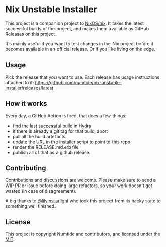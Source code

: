 # Nix Unstable Installer

This project is a companion project to
[NixOS/nix](https://github.com/NixOS/nix). It takes the latest successful
builds of the project, and makes them available as GitHub Releases on this
project.

It's mainly useful if you want to test changes in the Nix project before it
becomes available in an official release. Or if you like living on the edge.

## Usage

Pick the release that you want to use. Each release has usage instructions
attached to it:
<https://github.com/numtide/nix-unstable-installer/releases/latest>

## How it works

Every day, a GitHub Action is fired, that does a few things:

* find the last successful build in [Hydra](https://hydra.nixos.org/jobset/nix/master)
* if there is already a git tag for that build, abort
* pull all the build artefacts
* update the URL in the installer script to point to this repo
* render the RELEASE.md.erb file
* publish all of that as a github release.

## Contributing

Contributions and discussions are welcome. Please make sure to send a WIP PR
or issue before doing large refactors, so your work doesn't get wasted (in
case of disagreement).

A big thanks to [@lilyinstarlight](https://github.com/lilyinstarlight) who
took this project from its hacky state to something well finished.

## License

This project is copyright Numtide and contributors, and licensed under the
[MIT](LICENSE).
